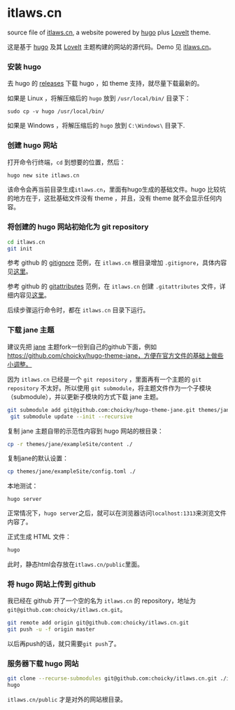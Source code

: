 # itlaws.cn

source file of [itlaws.cn](https://itlaws.cn), a website powered by [hugo](https://gohugo.io/) plus [LoveIt](https://github.com/dillonzq/LoveIt) theme.

这是基于 [hugo](https://gohugo.io/) 及其  [LoveIt](https://github.com/dillonzq/LoveIt) 主题构建的网站的源代码。Demo 见 [itlaws.cn](https://itlaws.cn)。

### 安装 hugo

去 hugo 的 [releases](https://github.com/gohugoio/hugo/releases) 下载 hugo ，如 theme 支持，就尽量下载最新的。

如果是 Linux ，将解压缩后的 `hugo` 放到 `/usr/local/bin/` 目录下：

```
sudo cp -v hugo /usr/local/bin/
```

如果是 Windows ，将解压缩后的 `hugo` 放到 `C:\Windows\` 目录下.

### 创建 hugo 网站

打开命令行终端，`cd` 到想要的位置，然后：

```bash
hugo new site itlaws.cn
```

该命令会再当前目录生成`itlaws.cn`，里面有hugo生成的基础文件。hugo 比较坑的地方在于，这批基础文件没有 theme ，并且，没有 theme 就不会显示任何内容。

### 将创建的 hugo 网站初始化为 git repository

```bash
cd itlaws.cn
git init
```

参考 github 的 [gitignore](https://github.com/github/gitignore/tree/master/Global) 范例，在 `itlaws.cn` 根目录增加 `.gitignore`，具体内容见[这里](https://github.com/choicky/itlaws.cn/blob/master/.gitignore)。

参考 github 的 [gitattributes](https://github.com/alexkaratarakis/gitattributes) 范例，在 `itlaws.cn` 创建 `.gitattributes` 文件，详细内容见[这里](https://github.com/choicky/itlaws.cn/blob/master/.gitattributes)。

后续步骤运行命令时，都在 `itlaws.cn` 目录下运行。

### 下载 jane 主题

建议先把 [jane](https://github.com/xianmin/hugo-theme-jane) 主题fork一份到自己的github下面，例如 https://github.com/choicky/hugo-theme-jane，方便在官方文件的基础上做些小调整。

因为 `itlaws.cn` 已经是一个 `git repository` ，里面再有一个主题的 `git repository` 不太好。所以使用 `git submodule`，将主题文件作为一个子模块（submodule），并以更新子模块的方式下载 jane 主题。

```bash
git submodule add git@github.com:choicky/hugo-theme-jane.git themes/jane
 git submodule update --init --recursive
```

复制 jane 主题自带的示范性内容到 hugo 网站的根目录：

```bash
cp -r themes/jane/exampleSite/content ./
```

复制jane的默认设置：

```bash
cp themes/jane/exampleSite/config.toml ./
```

 本地测试：

```
hugo server
```

正常情况下，`hugo server`之后，就可以在浏览器访问`localhost:1313`来浏览文件内容了。

正式生成 HTML 文件：

```bash
hugo
```

此时，静态html会存放在`itlaws.cn/public`里面。

### 将 hugo 网站上传到 github

我已经在 github 开了一个空的名为 `itlaws.cn` 的 repository，地址为 `git@github.com:choicky/itlaws.cn.git`。

```bash
git remote add origin git@github.com:choicky/itlaws.cn.git
git push -u -f origin master
```

以后再push的话，就只需要`git push`了。

### 服务器下载 hugo 网站

```bash
git clone --recurse-submodules git@github.com:choicky/itlaws.cn.git ./itlaws.cn
hugo
```

`itlaws.cn/public` 才是对外的网站根目录。
